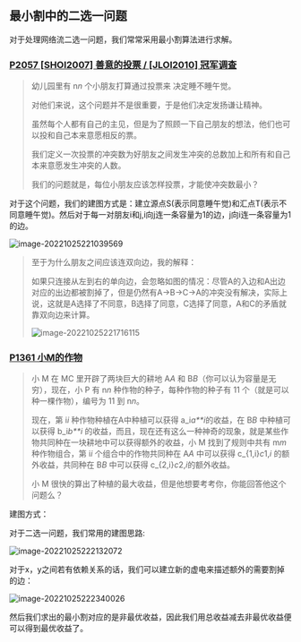 ## 最小割中的二选一问题

对于处理网络流二选一问题，我们常常采用最小割算法进行求解。

### [P2057 [SHOI2007] 善意的投票 / [JLOI2010] 冠军调查](https://www.luogu.com.cn/problem/P2057)

>幼儿园里有 n*n* 个小朋友打算通过投票来	决定睡不睡午觉。
>
>对他们来说，这个问题并不是很重要，于是他们决定发扬谦让精神。
>
>虽然每个人都有自己的主见，但是为了照顾一下自己朋友的想法，他们也可以投和自己本来意愿相反的票。
>
>我们定义一次投票的冲突数为好朋友之间发生冲突的总数加上和所有和自己本来意愿发生冲突的人数。
>
>我们的问题就是，每位小朋友应该怎样投票，才能使冲突数最小？

对于这个问题，我们的建图方式是：建立源点S(表示同意睡午觉)和汇点T(表示不同意睡午觉)。然后对于每一对朋友i和j,i向j连一条容量为1的边，j向i连一条容量为1的边。

![image-20221025221039569](C:\Users\Henry\AppData\Roaming\Typora\typora-user-images\image-20221025221039569.png)

>至于为什么朋友之间应该连双向边，我的解释：
>
>如果只连接从左到右的单向边，会忽略如图的情况：尽管A的入边和A出边对应的出边都被割掉了，但是仍然有A->B->C->A的冲突没有解决，实际上说，这就是A选择了不同意，B选择了同意，C选择了同意，A和C的矛盾就靠双向边来计算。
>
>![image-20221025221716115](C:\Users\Henry\AppData\Roaming\Typora\typora-user-images\image-20221025221716115.png)

### [P1361 小M的作物](https://www.luogu.com.cn/problem/P1361)

>小 M 在 MC 里开辟了两块巨大的耕地 A*A* 和 B*B*（你可以认为容量是无穷），现在，小 P 有 n*n* 种作物的种子，每种作物的种子有 11 个（就是可以种一棵作物），编号为 11 到 n*n*。
>
>现在，第 i*i* 种作物种植在A中种植可以获得 a_i*a**i*的收益，在 B*B* 中种植可以获得 b_i*b**i* 的收益，而且，现在还有这么一种神奇的现象，就是某些作物共同种在一块耕地中可以获得额外的收益，小 M 找到了规则中共有 m*m* 种作物组合，第 i*i* 个组合中的作物共同种在 A*A* 中可以获得 c_{1,i}*c*1,*i* 的额外收益，共同种在 B*B* 中可以获得 c_{2,i}*c*2,*i*的额外收益。
>
>小 M 很快的算出了种植的最大收益，但是他想要考考你，你能回答他这个问题么？

建图方式：

对于二选一问题，我们常用的建图思路:

![image-20221025222132072](C:\Users\Henry\AppData\Roaming\Typora\typora-user-images\image-20221025222132072.png)

对于x，y之间若有依赖关系的话，我们可以建立新的虚电来描述额外的需要割掉的边：

![image-20221025222340026](C:\Users\Henry\AppData\Roaming\Typora\typora-user-images\image-20221025222340026.png)

然后我们求出的最小割对应的是非最优收益，因此我们用总收益减去非最优收益便可以得到最优收益了。